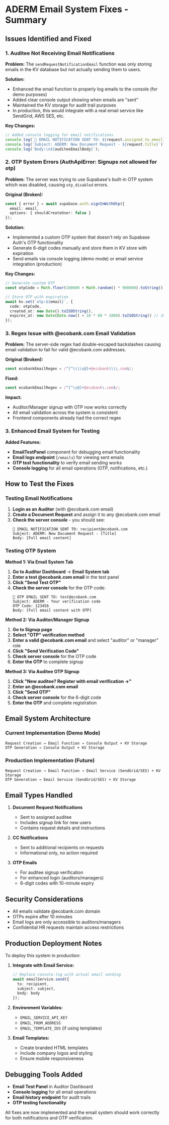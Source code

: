 # ADERM Email System Fixes - Summary

## Issues Identified and Fixed

### 1. **Auditee Not Receiving Email Notifications**

**Problem:** The `sendRequestNotificationEmail` function was only storing emails in the KV database but not actually sending them to users.

**Solution:** 
- Enhanced the email function to properly log emails to the console (for demo purposes)
- Added clear console output showing when emails are "sent"
- Maintained the KV storage for audit trail purposes
- In production, this would integrate with a real email service like SendGrid, AWS SES, etc.

**Key Changes:**
```typescript
// Added console logging for email notifications
console.log(`📧 EMAIL NOTIFICATION SENT TO: ${request.assigned_to_email}`);
console.log(`Subject: ADERM: New Document Request - ${request.title}`);
console.log(`Body:\n${auditeeEmailBody}`);
```

### 2. **OTP System Errors (AuthApiError: Signups not allowed for otp)**

**Problem:** The server was trying to use Supabase's built-in OTP system which was disabled, causing `otp_disabled` errors.

**Original (Broken):**
```typescript
const { error } = await supabase.auth.signInWithOtp({
  email: email,
  options: { shouldCreateUser: false }
});
```

**Solution:** 
- Implemented a custom OTP system that doesn't rely on Supabase Auth's OTP functionality
- Generate 6-digit codes manually and store them in KV store with expiration
- Send emails via console logging (demo mode) or email service integration (production)

**Key Changes:**
```typescript
// Generate custom OTP
const otpCode = Math.floor(100000 + Math.random() * 900000).toString();

// Store OTP with expiration
await kv.set(`otp:${email}`, {
  code: otpCode,
  created_at: new Date().toISOString(),
  expires_at: new Date(Date.now() + 10 * 60 * 1000).toISOString() // 10 minutes
});
```

### 3. **Regex Issue with @ecobank.com Email Validation**

**Problem:** The server-side regex had double-escaped backslashes causing email validation to fail for valid @ecobank.com addresses.

**Original (Broken):**
```typescript
const ecobankEmailRegex = /^[^\\\\s@]+@ecobank\\\\.com$/;
```

**Fixed:**
```typescript
const ecobankEmailRegex = /^[^\s@]+@ecobank\.com$/;
```

**Impact:** 
- Auditor/Manager signup with OTP now works correctly
- All email validation across the system is consistent
- Frontend components already had the correct regex

### 3. **Enhanced Email System for Testing**

**Added Features:**
- **EmailTestPanel** component for debugging email functionality
- **Email logs endpoint** (`/emails`) for viewing sent emails
- **OTP test functionality** to verify email sending works
- **Console logging** for all email operations (OTP, notifications, etc.)

## How to Test the Fixes

### Testing Email Notifications

1. **Login as an Auditor** (with @ecobank.com email)
2. **Create a Document Request** and assign it to any @ecobank.com email
3. **Check the server console** - you should see:
   ```
   📧 EMAIL NOTIFICATION SENT TO: recipient@ecobank.com
   Subject: ADERM: New Document Request - [Title]
   Body: [Full email content]
   ```

### Testing OTP System

**Method 1: Via Email System Tab**
1. **Go to Auditor Dashboard** → **Email System tab**
2. **Enter a test @ecobank.com email** in the test panel
3. **Click "Send Test OTP"**
4. **Check the server console** for the OTP code:
   ```
   📧 OTP EMAIL SENT TO: test@ecobank.com
   Subject: ADERM - Your verification code
   OTP Code: 123456
   Body: [Full email content with OTP]
   ```

**Method 2: Via Auditor/Manager Signup**
1. **Go to Signup page**
2. **Select "OTP" verification method**
3. **Enter a valid @ecobank.com email** and select "auditor" or "manager" role
4. **Click "Send Verification Code"**
5. **Check server console** for the OTP code
6. **Enter the OTP** to complete signup

**Method 3: Via Auditee OTP Signup**
1. **Click "New auditee? Register with email verification →"**
2. **Enter an @ecobank.com email**
3. **Click "Send OTP"**
4. **Check server console** for the 6-digit code
5. **Enter the OTP** and complete registration

## Email System Architecture

### Current Implementation (Demo Mode)
```
Request Creation → Email Function → Console Output + KV Storage
OTP Generation → Console Output + KV Storage  
```

### Production Implementation (Future)
```
Request Creation → Email Function → Email Service (SendGrid/SES) + KV Storage
OTP Generation → Email Service (SendGrid/SES) + KV Storage
```

## Email Types Handled

1. **Document Request Notifications**
   - Sent to assigned auditee
   - Includes signup link for new users
   - Contains request details and instructions

2. **CC Notifications**
   - Sent to additional recipients on requests
   - Informational only, no action required

3. **OTP Emails**
   - For auditee signup verification
   - For enhanced login (auditors/managers)
   - 6-digit codes with 10-minute expiry

## Security Considerations

- All emails validate @ecobank.com domain
- OTPs expire after 10 minutes
- Email logs are only accessible to auditors/managers
- Confidential HR requests maintain access restrictions

## Production Deployment Notes

To deploy this system in production:

1. **Integrate with Email Service:**
   ```typescript
   // Replace console.log with actual email sending
   await emailService.send({
     to: recipient,
     subject: subject,
     body: body
   });
   ```

2. **Environment Variables:**
   - `EMAIL_SERVICE_API_KEY`
   - `EMAIL_FROM_ADDRESS`
   - `EMAIL_TEMPLATE_IDS` (if using templates)

3. **Email Templates:**
   - Create branded HTML templates
   - Include company logos and styling
   - Ensure mobile responsiveness

## Debugging Tools Added

- **Email Test Panel** in Auditor Dashboard
- **Console logging** for all email operations  
- **Email history endpoint** for audit trails
- **OTP testing functionality**

All fixes are now implemented and the email system should work correctly for both notifications and OTP verification.